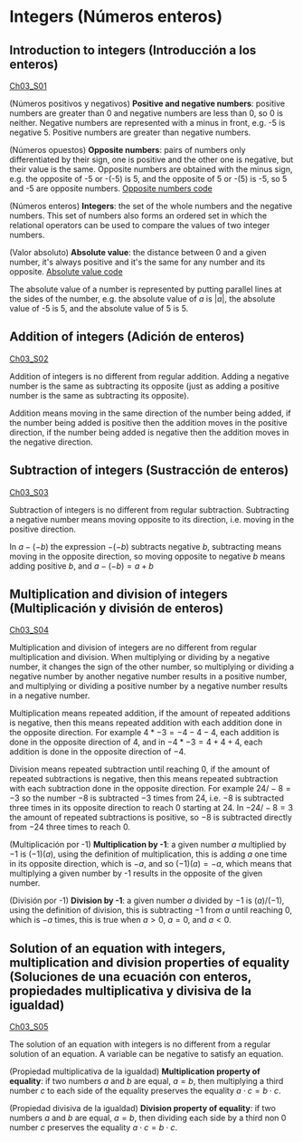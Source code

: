 
#   Integers (Números enteros)

## Introduction to integers (Introducción a los enteros)
[Ch03_S01](../../../Libros/Mathematics/Algebra_basics__Prealgebra__OpenStax.pdf#page=191)

(Números positivos y negativos)
**Positive and negative numbers**: positive numbers are greater than 0 and negative numbers are less than 0, so 0 is neither. Negative numbers are represented with a minus in front, e.g. -5 is negative 5. Positive numbers are greater than negative numbers.

(Números opuestos)
**Opposite numbers**: pairs of numbers only differentiated by their sign, one is positive and the other one is negative, but their value is the same. Opposite numbers are obtained with the minus sign, e.g. the opposite of -5 or -(-5) is 5, and the opposite of 5 or -(5) is -5, so 5 and -5 are opposite numbers.
[Opposite numbers code](Programs/Ch03/S01_01_Opposite_numbers.py)

(Números enteros)
**Integers**: the set of the whole numbers and the negative numbers. This set of numbers also forms an ordered set in which the relational operators can be used to compare the values of two integer numbers.

(Valor absoluto)
**Absolute value**: the distance between 0 and a given number, it's always positive and it's the same for any number and its opposite.
[Absolute value code](Programs/Ch03/S01_02_Absolute_value.py)

The absolute value of a number is represented by putting parallel lines at the sides of the number, e.g. the absolute value of $a$ is $\lvert a \rvert$, the absolute value of -5 is 5, and the absolute value of 5 is 5.

## Addition of integers (Adición de enteros)
[Ch03_S02](../../../Libros/Mathematics/Algebra_basics__Prealgebra__OpenStax.pdf#page=209)

Addition of integers is no different from regular addition. Adding a negative number is the same as subtracting its opposite (just as adding a positive number is the same as subtracting its opposite).

Addition means moving in the same direction of the number being added, if the number being added is positive then the addition moves in the positive direction, if the number being added is negative then the addition moves in the negative direction.

## Subtraction of integers (Sustracción de enteros)
[Ch03_S03](../../../Libros/Mathematics/Algebra_basics__Prealgebra__OpenStax.pdf#page=224)

Subtraction of integers is no different from regular subtraction. Subtracting a negative number means moving opposite to its direction, i.e. moving in the positive direction.

In $a - (-b)$ the expression $- (-b)$ subtracts negative $b$, subtracting means moving in the opposite direction, so moving opposite to negative $b$ means adding positive $b$, and $a - (-b) = a + b$

## Multiplication and division of integers (Multiplicación y división de enteros)
[Ch03_S04](../../../Libros/Mathematics/Algebra_basics__Prealgebra__OpenStax.pdf#page=244)

Multiplication and division of integers are no different from regular multiplication and division. When multiplying or dividing by a negative number, it changes the sign of the other number, so multiplying or dividing a negative number by another negative number results in a positive number, and multiplying or dividing a positive number by a negative number results in a negative number.

Multiplication means repeated addition, if the amount of repeated additions is negative, then this means repeated addition with each addition done in the opposite direction. For example $4*-3 = -4 -4 -4$, each addition is done in the opposite direction of $4$, and in $-4*-3 = 4 + 4 + 4$, each addition is done in the opposite direction of $-4$.

Division means repeated subtraction until reaching 0, if the amount of repeated subtractions is negative, then this means repeated subtraction with each subtraction done in the opposite direction. For example $24/-8 = -3$ so the number $-8$ is subtracted $-3$ times from $24$, i.e. $-8$ is subtracted three times in its opposite direction to reach 0 starting at 24. In $-24/-8 = 3$ the amount of repeated subtractions is positive, so $-8$ is subtracted directly from $-24$ three times to reach 0.

(Multiplicación por -1)
**Multiplication by -1**: a given number $a$ multiplied by $-1$ is $(-1)(a)$, using the definition of multiplication, this is adding $a$ one time in its opposite direction, which is $-a$, and so $(-1)(a) = -a$, which means that multiplying a given number by -1 results in the opposite of the given number.

(División por -1)
**Division by -1**: a given number $a$ divided by $-1$ is $(a)/(-1)$, using the definition of division, this is subtracting $-1$ from $a$ until reaching 0, which is $-a$ times, this is true when $a > 0$, $a = 0$, and $a < 0$.

## Solution of an equation with integers, multiplication and division properties of equality (Soluciones de una ecuación con enteros, propiedades multiplicativa y divisiva de la igualdad)
[Ch03_S05](../../../Libros/Mathematics/Algebra_basics__Prealgebra__OpenStax.pdf#page=258)

The solution of an equation with integers is no different from a regular solution of an equation. A variable can be negative to satisfy an equation.

(Propiedad multiplicativa de la igualdad)
**Multiplication property of equality**: if two numbers $a$ and $b$ are equal, $a = b$, then multiplying a third number $c$ to each side of the equality preserves the equality $a \cdot c = b \cdot c$.

(Propiedad divisiva de la igualdad)
**Division property of equality**: if two numbers $a$ and $b$ are equal, $a = b$, then dividing each side by a third non 0 number $c$ preserves the equality $a \cdot c = b \cdot c$.